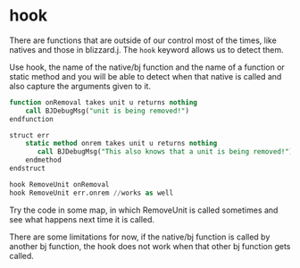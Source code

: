 # hook

There are functions that are outside of our control most of the times, like natives and those in blizzard.j. The
`hook` keyword allows us to detect them.

Use hook, the name of the native/bj function and the name of a function or static method and you will be able to
detect when that native is called and also capture the arguments given to it.

```sql
function onRemoval takes unit u returns nothing
    call BJDebugMsg("unit is being removed!")
endfunction

struct err
    static method onrem takes unit u returns nothing 
       call BJDebugMsg("This also knows that a unit is being removed!")
    endmethod
endstruct

hook RemoveUnit onRemoval
hook RemoveUnit err.onrem //works as well
```

Try the code in some map, in which RemoveUnit is called sometimes and see what happens next time it is called.

There are some limitations for now, if the native/bj function is called by another bj function, the hook does not
work when that other bj function gets called.
